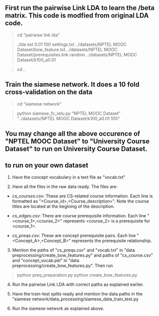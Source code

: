 
## First run the pairwise Link LDA to learn the /beta matrix. This code is modfied from original LDA code.

> cd "pairwise link lda"

> ./lda est 0.01 100 settings.txt ../datasets/NPTEL MOOC Dataset/bow_feature.txt ../datasets/NPTEL MOOC Dataset/prerequisites.link random ../datasets/NPTEL MOOC Dataset/k100_a0.01

> cd ..

## Train the siamese network. It does a 10 fold cross-validation on the data

> cd "siamese network"

> python siamese_fc_relu.py  "NPTEL MOOC Dataset" "../datasets/NPTEL MOOC Dataset/k100_a0.01 100"


## You may change all the above occurence of "NPTEL MOOC Dataset" to "University Course Dataset" to run on University Course Dataset.


## to run on your own dataset

1. Have the concept vocabulary in a text file as "vocab.txt"

2. Have all the files in the raw data ready. The files are:

- *cs_courses.csv*: These are CS-related course information. Each line is formatted as "\<Course_id\>,\<Course_description\>". Note the course titles are located at the begining of the description.

- *cs_edges.csv*: There are course prerequisite information. Each line "\<course_1\>,\<course_2\>" represents \<course_2\> is a prerequisite for \<course_1\>.
  
- *cs_preqs.csv*: These are concept prerequisite pairs. Each line "\<Concept_A\>,\<Concept_B\>" represents the prerequisite relationship.


3. Mention the paths of "cs_preqs.csv" and "vocab.txt" in "data preprocessing/create_bow_features.py" and paths of "cs_course.csv" and "concept_vocab.pkl" in "data preprocessing/create_bow_features.py". Then run

> python preq_preparation.py
> python create_bow_features.py

4. Run the pairwise Link LDA with correct paths as explained earlier. 

5. Have the train-test splits ready and mention the data paths in the "siamese network/data_processing/siamese_data_train_test.py

6. Run the siamese network as explained above.
